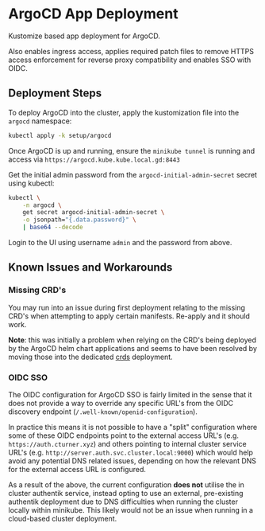 # ArgoCD App Deployment

Kustomize based app deployment for ArgoCD.

Also enables ingress access, applies required patch files to remove HTTPS access enforcement for reverse proxy compatibility and enables SSO with OIDC.

## Deployment Steps

To deploy ArgoCD into the cluster, apply the kustomization file into the `argocd` namespace:

```sh
kubectl apply -k setup/argocd
```

Once ArgoCD is up and running, ensure the `minikube tunnel` is running and access via `https://argocd.kube.kube.local.gd:8443`

Get the initial admin password from the `argocd-initial-admin-secret` secret using kubectl:

```sh
kubectl \
    -n argocd \
    get secret argocd-initial-admin-secret \
    -o jsonpath="{.data.password}" \
    | base64 --decode
```

Login to the UI using username `admin` and the password from above.

## Known Issues and Workarounds

### Missing CRD's

You may run into an issue during first deployment relating to the missing CRD's when attempting to apply certain manifests. Re-apply and it should work.

**Note**: this was initially a problem when relying on the CRD's being deployed by the ArgoCD helm chart applications and seems to have been resolved by moving those into the dedicated [crds](../crds/README.md) deployment.

### OIDC SSO

The OIDC configuration for ArgoCD SSO is fairly limited in the sense that it does not provide a way to override any specific URL's from the OIDC discovery endpoint (`/.well-known/openid-configuration`).

In practice this means it is not possible to have a "split" configuration where some of these OIDC endpoints point to the external access URL's (e.g. `https://auth.cturner.xyz`) and others pointing to internal cluster service URL's (e.g. `http://server.auth.svc.cluster.local:9000`) which would help avoid any potential DNS related issues, depending on how the relevant DNS for the external access URL is configured.

As a result of the above, the current configuration **does not** utilise the in cluster authentik service, instead opting to use an external, pre-existing authentik deployment due to DNS difficulties when running the cluster locally within minikube. This likely would not be an issue when running in a cloud-based cluster deployment.

